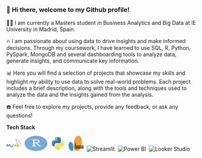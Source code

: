 ### 👋 Hi there, welcome to my Github profile!

🧑‍🎓 I am currently a Masters student in Business Analytics and Big Data at IE University in Madrid, Spain.

🔥 I am passionate about using data to drive insights and make informed decisions. Through my coursework, I have learned to use SQL, R, Python, PySpark, MongoDB and several dashboarding tools to analyze data, generate insights, and communicate key information.

📊 Here you will find a selection of projects that showcase my skills and highlight my ability to use data to solve real-world problems. Each project includes a brief description, along with the tools and techniques used to analyze the data and the insights gained from the analysis.

☎️ Feel free to explore my projects, provide any feedback, or ask any questions!

**Tech Stack**

<div>
  <img src="https://github.com/devicons/devicon/blob/master/icons/mysql/mysql-original-wordmark.svg" title="MySQL"  alt="MySQL" width="40" height="40"/>&nbsp;
  <img src="https://github.com/devicons/devicon/blob/master/icons/rstudio/rstudio-original.svg" title="R Studio" alt="R Studio" width="60" height="40"/>&nbsp;
  <img src="https://github.com/devicons/devicon/blob/master/icons/python/python-original.svg" title="Python" alt="Python" width="40" height="40"/>&nbsp;
  <img src="https://github.com/scikit-learn/scikit-learn/blob/main/doc/logos/scikit-learn-logo-without-subtitle.svg" title="SciKit-Learn" alt="SciKit-Learn" width="40" height="40"/>&nbsp;
  <img src="https://streamlit.io/images/brand/streamlit-mark-color.png" title="Streamlit" alt="Streamlit" width="60" height="40"/>&nbsp;
  <img src="https://github.com/microsoft/PowerBI-Icons/blob/main/SVG/Power-BI.svg" title="Power BI" alt="Power BI" width="60" height="40"/>&nbsp;
  <img src="https://www.gstatic.com/analytics-lego/svg/ic_looker_studio.svg" title="Looker Studio" alt="Looker Studio" width="60" height="40"/>&nbsp;
</div>

